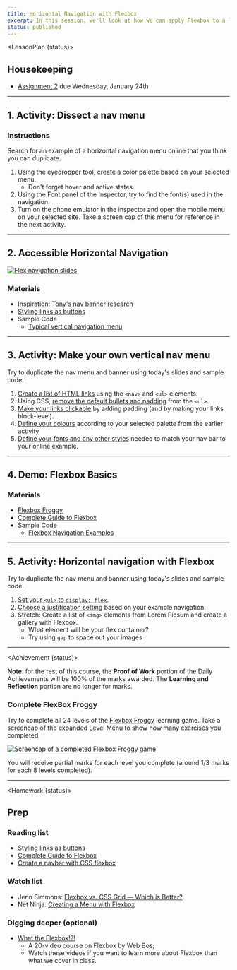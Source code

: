 ```yaml
---
title: Horizontal Navigation with Flexbox
excerpt: In this session, we'll look at how we can apply Flexbox to a list of links to create a horizontal nav.
status: published
---
```


<script>
	import Homework from "$lib/components/Homework.svelte";
	import LessonPlan from "$lib/components/LessonPlan.svelte";
	import Achievement from "$lib/components/Achievement.svelte";
</script>

<LessonPlan {status}>

<h2>Housekeeping</h2>

- [Assignment 2](/courses/cpnt-260/assessments/assignment-2) due Wednesday, January 24th
---

<h2>1. Activity: Dissect a nav menu</h2>

### Instructions
Search for an example of a horizontal navigation menu online that you think you can duplicate.
1. Using the eyedropper tool, create a color palette based on your selected menu.
	- Don't forget hover and active states.
2. Using the Font panel of the Inspector, try to find the font(s) used in the navigation.
3. Turn on the phone emulator in the inspector and open the mobile menu on your selected site. Take a screen cap of this menu for reference in the next activity.

---

<h2>2. Accessible Horizontal Navigation</h2>

[![Flex navigation slides](/images/slides/cpnt-260/flexbox-nav.png)](/slides/cpnt-260/flexbox-nav)

### Materials
- Inspiration: [Tony's nav banner research](https://acidtone.github.io/code-journal/#jan-29-2023)
- [Styling links as buttons](https://developer.mozilla.org/en-US/docs/Learn/CSS/Styling_text/Styling_links#styling_links_as_buttons)
- Sample Code
    - [Typical vertical navigation menu](https://codepen.io/Ruth-Elodimuor/pen/bGZRMYK)

---

<h2>3. Activity: Make your own vertical nav menu</h2>

Try to duplicate the nav menu and banner using today's slides and sample code.

1. [Create a list of HTML links](/slides/cpnt-260/flexbox-nav#/2) using the `<nav>` and `<ul>` elements.
2. Using CSS, [remove the default bullets and padding](/slides/cpnt-260/flexbox-nav#/3) from the `<ul>`.
3. [Make your links clickable](/slides/cpnt-260/flexbox-nav#/4) by adding padding (and by making your links block-level).
4. [Define your colours](http://localhost:5173/slides/cpnt-260/flexbox-nav#/5) according to your selected palette from the earlier activity
5. [Define your fonts and any other styles](http://localhost:5173/slides/cpnt-260/flexbox-nav#/6) needed to match your nav bar to your online example.

---

<h2>4. Demo: Flexbox Basics</h2>

### Materials
- [Flexbox Froggy](https://flexboxfroggy.com/)
- [Complete Guide to Flexbox](https://css-tricks.com/snippets/css/a-guide-to-flexbox/)
- Sample Code
    - [Flexbox Navigation Examples](https://codepen.io/Ruth-Elodimuor/pen/qBvjYXZ)

---

<h2>5. Activity: Horizontal navigation with Flexbox</h2>

Try to duplicate the nav menu and banner using today's slides and sample code.
1. [Set your `<ul>` to `display: flex`](/slides/cpnt-260/flexbox-nav#/11).
2. [Choose a justification setting](/slides/cpnt-260/flexbox-nav#/12) based on your example navigation.
3. Stretch: Create a list of `<img>` elements from Lorem Picsum and create a gallery with Flexbox.
	- What element will be your flex container?
	- Try using `gap` to space out your images

---

</LessonPlan>

<Achievement {status}>

**Note**: for the rest of this course, the **Proof of Work** portion of the Daily Achievements will be 100% of the marks awarded. The **Learning and Reflection** portion are no longer for marks.

### Complete FlexBox Froggy
Try to complete all 24 levels of the [Flexbox Froggy](https://flexboxfroggy.com/) learning game. Take a screencap of the expanded Level Menu to show how many exercises you completed. 

[![Screencap of a completed Flexbox Froggy game](/images/assessments/flexbox-froggy.png)](https://flexboxfroggy.com/)

You will receive partial marks for each level you complete (around 1/3 marks for each 8 levels completed).

</Achievement>

---


<Homework {status}>

## Prep
### Reading list
- [Styling links as buttons](https://developer.mozilla.org/en-US/docs/Learn/CSS/Styling_text/Styling_links#styling_links_as_buttons)
- [Complete Guide to Flexbox](https://css-tricks.com/snippets/css/a-guide-to-flexbox/)
- [Create a navbar with CSS flexbox ](https://dev.to/jungjungie/create-a-navbar-with-css-flexbox-2leh)

### Watch list
- Jenn Simmons: [Flexbox vs. CSS Grid — Which is Better?](https://youtu.be/hs3piaN4b5I)
- Net Ninja: [Creating a Menu with Flexbox](https://www.youtube.com/watch?v=2plKBskaKfY)

### Digging deeper (optional)
- [What the Flexbox!?!](https://flexbox.io/)
    - A 20-video course on Flexbox by Web Bos;
    - Watch these videos if you want to learn more about Flexbox than what we cover in class.

</Homework>